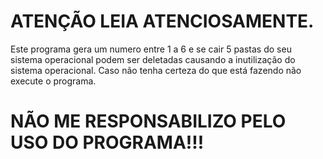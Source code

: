 # ATENÇÃO LEIA ATENCIOSAMENTE.

Este programa gera um numero entre 1 a 6 e se cair 5 pastas do seu sistema operacional podem ser deletadas causando a inutilização do sistema operacional. Caso não tenha certeza do que está fazendo não execute o programa.

# NÃO ME RESPONSABILIZO PELO USO DO PROGRAMA!!!
